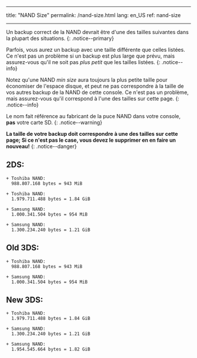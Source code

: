 * * *

title: "NAND Size" permalink: /nand-size.html lang: en_US ref: nand-size

* * *

Un backup correct de la NAND devrait être d'une des tailles suivantes dans la plupart des situations. {: .notice--primary}

Parfois, vous aurez un backup avec une taille différente que celles listées. Ce n'est pas un problème si un backup est plus large que prévu, mais assurez-vous qu'il ne soit pas *plus petit* que les tailles listées. {: .notice--info}

Notez qu'une NAND *min size* aura toujours la plus petite taille pour économiser de l'espace disque, et peut ne pas correspondre à la taille de vos autres backup de la NAND de cette console. Ce n'est pas un problème, mais assurez-vous qu'il correspond à l'une des tailles sur cette page. {: .notice--info}

Le nom fait référence au fabricant de la puce NAND dans votre console, **pas** votre carte SD. {: .notice--warning}

**La taille de votre backup doit correspondre à une des tailles sur cette page; Si ce n'est pas le case, vous devez le supprimer en en faire un nouveau!** {: .notice--danger}

## 2DS:

    + Toshiba NAND:     
      988.807.168 bytes = 943 MiB    
    
    + Toshiba NAND:    
      1.979.711.488 bytes = 1.84 GiB    
    
    + Samsung NAND:    
      1.000.341.504 bytes = 954 MiB    
    
    + Samsung NAND:    
      1.300.234.240 bytes = 1.21 GiB    
    

## Old 3DS:

    + Toshiba NAND:     
      988.807.168 bytes = 943 MiB    
    
    + Samsung NAND:    
      1.000.341.504 bytes = 954 MiB    
    

## New 3DS:

    + Toshiba NAND:    
      1.979.711.488 bytes = 1.84 GiB    
    
    + Samsung NAND:    
      1.300.234.240 bytes = 1.21 GiB    
    
    + Samsung NAND:
      1.954.545.664 bytes = 1.82 GiB